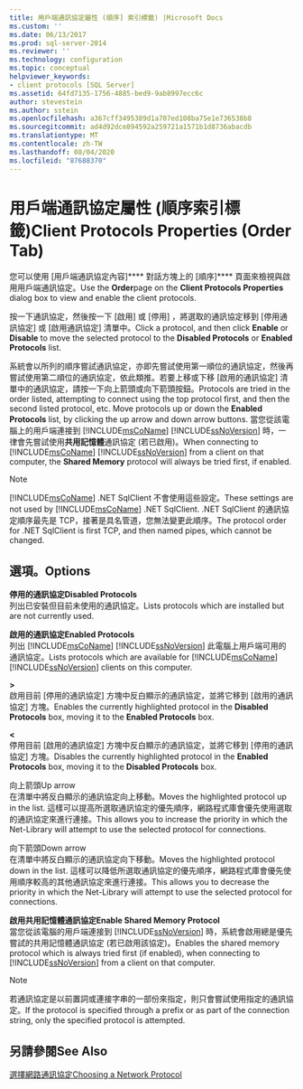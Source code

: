```yaml
---
title: 用戶端通訊協定屬性 (順序] 索引標籤) |Microsoft Docs
ms.custom: ''
ms.date: 06/13/2017
ms.prod: sql-server-2014
ms.reviewer: ''
ms.technology: configuration
ms.topic: conceptual
helpviewer_keywords:
- client protocols [SQL Server]
ms.assetid: 64fd7135-1756-4885-bed9-9ab8997ecc6c
author: stevestein
ms.author: sstein
ms.openlocfilehash: a367cff3495389d1a707ed108ba75e1e736538b8
ms.sourcegitcommit: ad4d92dce894592a259721a1571b1d8736abacdb
ms.translationtype: MT
ms.contentlocale: zh-TW
ms.lasthandoff: 08/04/2020
ms.locfileid: "87688370"
---
```

# <a name="client-protocols-properties-order-tab"></a><span data-ttu-id="2e37f-102">用戶端通訊協定屬性 (順序索引標籤)</span><span class="sxs-lookup"><span data-stu-id="2e37f-102">Client Protocols Properties (Order Tab)</span></span>
  <span data-ttu-id="2e37f-103">您可以使用 [用戶端通訊協定內容]\*\*\*\* 對話方塊上的 [順序]\*\*\*\* 頁面來檢視與啟用用戶端通訊協定。</span><span class="sxs-lookup"><span data-stu-id="2e37f-103">Use the **Order**page on the **Client Protocols Properties** dialog box to view and enable the client protocols.</span></span>  
  
 <span data-ttu-id="2e37f-104">按一下通訊協定，然後按一下 [啟用]  或 [停用]  ，將選取的通訊協定移到 [停用通訊協定]  或 [啟用通訊協定]  清單中。</span><span class="sxs-lookup"><span data-stu-id="2e37f-104">Click a protocol, and then click **Enable** or **Disable** to move the selected protocol to the **Disabled Protocols** or **Enabled Protocols** list.</span></span>  
  
 <span data-ttu-id="2e37f-105">系統會以所列的順序嘗試通訊協定，亦即先嘗試使用第一順位的通訊協定，然後再嘗試使用第二順位的通訊協定，依此類推。若要上移或下移 [啟用的通訊協定]  清單中的通訊協定，請按一下向上箭頭或向下箭頭按鈕。</span><span class="sxs-lookup"><span data-stu-id="2e37f-105">Protocols are tried in the order listed, attempting to connect using the top protocol first, and then the second listed protocol, etc. Move protocols up or down the **Enabled Protocols** list, by clicking the up arrow and down arrow buttons.</span></span> <span data-ttu-id="2e37f-106">當您從該電腦上的用戶端連接到 [!INCLUDE[msCoName](../../includes/msconame-md.md)] [!INCLUDE[ssNoVersion](../../includes/ssnoversion-md.md)] 時，一律會先嘗試使用**共用記憶體**通訊協定 (若已啟用)。</span><span class="sxs-lookup"><span data-stu-id="2e37f-106">When connecting to [!INCLUDE[msCoName](../../includes/msconame-md.md)] [!INCLUDE[ssNoVersion](../../includes/ssnoversion-md.md)] from a client on that computer, the **Shared Memory** protocol will always be tried first, if enabled.</span></span>  
  
> [!NOTE]  
>  <span data-ttu-id="2e37f-107">[!INCLUDE[msCoName](../../includes/msconame-md.md)] .NET SqlClient 不會使用這些設定。</span><span class="sxs-lookup"><span data-stu-id="2e37f-107">These settings are not used by [!INCLUDE[msCoName](../../includes/msconame-md.md)] .NET SqlClient.</span></span> <span data-ttu-id="2e37f-108">.NET SqlClient 的通訊協定順序最先是 TCP，接著是具名管道，您無法變更此順序。</span><span class="sxs-lookup"><span data-stu-id="2e37f-108">The protocol order for .NET SqlClient is first TCP, and then named pipes, which cannot be changed.</span></span>  
  
## <a name="options"></a><span data-ttu-id="2e37f-109">選項。</span><span class="sxs-lookup"><span data-stu-id="2e37f-109">Options</span></span>  
 <span data-ttu-id="2e37f-110">**停用的通訊協定**</span><span class="sxs-lookup"><span data-stu-id="2e37f-110">**Disabled Protocols**</span></span>  
 <span data-ttu-id="2e37f-111">列出已安裝但目前未使用的通訊協定。</span><span class="sxs-lookup"><span data-stu-id="2e37f-111">Lists protocols which are installed but are not currently used.</span></span>  
  
 <span data-ttu-id="2e37f-112">**啟用的通訊協定**</span><span class="sxs-lookup"><span data-stu-id="2e37f-112">**Enabled Protocols**</span></span>  
 <span data-ttu-id="2e37f-113">列出 [!INCLUDE[msCoName](../../includes/msconame-md.md)] [!INCLUDE[ssNoVersion](../../includes/ssnoversion-md.md)] 此電腦上用戶端可用的通訊協定。</span><span class="sxs-lookup"><span data-stu-id="2e37f-113">Lists protocols which are available for [!INCLUDE[msCoName](../../includes/msconame-md.md)] [!INCLUDE[ssNoVersion](../../includes/ssnoversion-md.md)] clients on this computer.</span></span>  
  
 **>**  
 <span data-ttu-id="2e37f-114">啟用目前 [停用的通訊協定]  方塊中反白顯示的通訊協定，並將它移到 [啟用的通訊協定]  方塊。</span><span class="sxs-lookup"><span data-stu-id="2e37f-114">Enables the currently highlighted protocol in the **Disabled Protocols** box, moving it to the **Enabled Protocols** box.</span></span>  
  
 **\<**  
 <span data-ttu-id="2e37f-115">停用目前 [啟用的通訊協定]  方塊中反白顯示的通訊協定，並將它移到 [停用的通訊協定]  方塊。</span><span class="sxs-lookup"><span data-stu-id="2e37f-115">Disables the currently highlighted protocol in the **Enabled Protocols** box, moving it to the **Disabled Protocols** box.</span></span>  
  
 <span data-ttu-id="2e37f-116">向上箭頭</span><span class="sxs-lookup"><span data-stu-id="2e37f-116">Up arrow</span></span>  
 <span data-ttu-id="2e37f-117">在清單中將反白顯示的通訊協定向上移動。</span><span class="sxs-lookup"><span data-stu-id="2e37f-117">Moves the highlighted protocol up in the list.</span></span> <span data-ttu-id="2e37f-118">這樣可以提高所選取通訊協定的優先順序，網路程式庫會優先使用選取的通訊協定來進行連接。</span><span class="sxs-lookup"><span data-stu-id="2e37f-118">This allows you to increase the priority in which the Net-Library will attempt to use the selected protocol for connections.</span></span>  
  
 <span data-ttu-id="2e37f-119">向下箭頭</span><span class="sxs-lookup"><span data-stu-id="2e37f-119">Down arrow</span></span>  
 <span data-ttu-id="2e37f-120">在清單中將反白顯示的通訊協定向下移動。</span><span class="sxs-lookup"><span data-stu-id="2e37f-120">Moves the highlighted protocol down in the list.</span></span> <span data-ttu-id="2e37f-121">這樣可以降低所選取通訊協定的優先順序，網路程式庫會優先使用順序較高的其他通訊協定來進行連接。</span><span class="sxs-lookup"><span data-stu-id="2e37f-121">This allows you to decrease the priority in which the Net-Library will attempt to use the selected protocol for connections.</span></span>  
  
 <span data-ttu-id="2e37f-122">**啟用共用記憶體通訊協定**</span><span class="sxs-lookup"><span data-stu-id="2e37f-122">**Enable Shared Memory Protocol**</span></span>  
 <span data-ttu-id="2e37f-123">當您從該電腦的用戶端連接到 [!INCLUDE[ssNoVersion](../../includes/ssnoversion-md.md)] 時，系統會啟用總是優先嘗試的共用記憶體通訊協定 (若已啟用該協定)。</span><span class="sxs-lookup"><span data-stu-id="2e37f-123">Enables the shared memory protocol which is always tried first (if enabled), when connecting to [!INCLUDE[ssNoVersion](../../includes/ssnoversion-md.md)] from a client on that computer.</span></span>  
  
> [!NOTE]  
>  <span data-ttu-id="2e37f-124">若通訊協定是以前置詞或連接字串的一部份來指定，則只會嘗試使用指定的通訊協定。</span><span class="sxs-lookup"><span data-stu-id="2e37f-124">If the protocol is specified through a prefix or as part of the connection string, only the specified protocol is attempted.</span></span>  
  
## <a name="see-also"></a><span data-ttu-id="2e37f-125">另請參閱</span><span class="sxs-lookup"><span data-stu-id="2e37f-125">See Also</span></span>  
 [<span data-ttu-id="2e37f-126">選擇網路通訊協定</span><span class="sxs-lookup"><span data-stu-id="2e37f-126">Choosing a Network Protocol</span></span>](../../../2014/tools/configuration-manager/choosing-a-network-protocol.md)  
  
  
